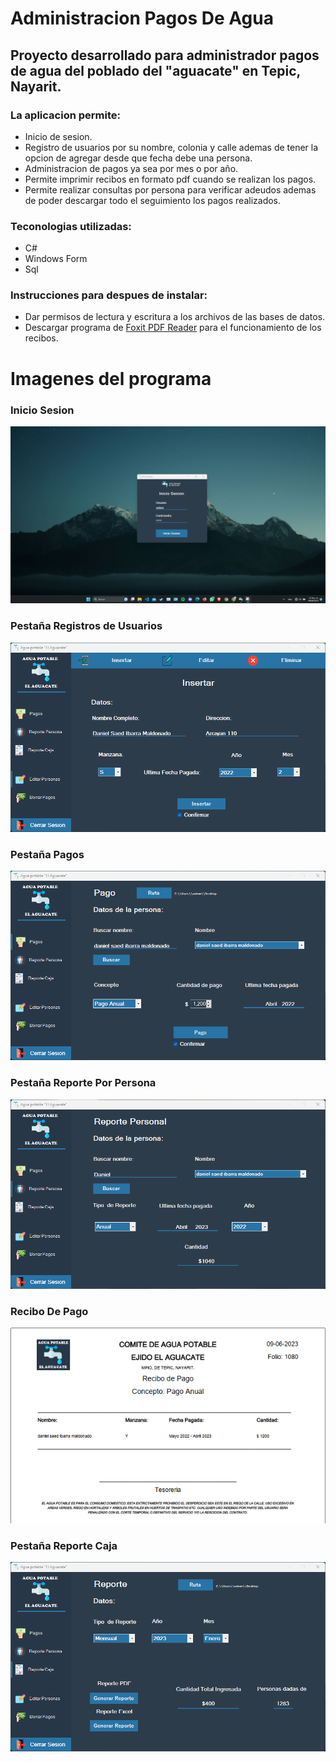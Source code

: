 # Administracion Pagos De Agua

## Proyecto desarrollado para administrador pagos de agua del poblado del "aguacate" en Tepic, Nayarit.

### La aplicacion permite:

- Inicio de sesion.
- Registro de usuarios por su nombre, colonia y calle ademas de tener la opcion de agregar desde que fecha debe una persona.
- Administracion de pagos ya sea por mes o por año.
- Permite imprimir recibos en formato pdf cuando se realizan los pagos.
- Permite realizar consultas por persona para verificar adeudos ademas de poder descargar todo el seguimiento los pagos realizados.

### Teconologias utilizadas:

- C#
- Windows Form
- Sql

### Instrucciones para despues de instalar: 
- Dar permisos de lectura y escritura a los archivos de las bases de datos.
- Descargar programa de [Foxit PDF Reader](https://www.foxit.com/es-la/downloads/#Foxit-Reader/) para el funcionamiento de los recibos.

# Imagenes del programa
### Inicio Sesion
![alt sss](https://github.com/DanielSaed/Administracion-Pagos-Agua/blob/main/img-github/InicioSesion.png)
<br>
### Pestaña Registros de Usuarios
![alt text](https://github.com/DanielSaed/Administracion-Pagos-Agua/blob/main/img-github/registro.png)
<br>
### Pestaña Pagos
![alt text](https://github.com/DanielSaed/Administracion-Pagos-Agua/blob/main/img-github/pago.png)
<br>
### Pestaña Reporte Por Persona
![alt text](https://github.com/DanielSaed/Administracion-Pagos-Agua/blob/main/img-github/reportepersona.png)
<br>
### Recibo De Pago
![alt text](https://github.com/DanielSaed/Administracion-Pagos-Agua/blob/main/img-github/recibo.png)
<br>
### Pestaña Reporte Caja
![alt text](https://github.com/DanielSaed/Administracion-Pagos-Agua/blob/main/img-github/reportecaja.png)
